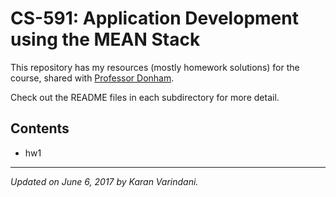 # CS-591: Application Development using the MEAN Stack
This repository has my resources (mostly homework solutions) for the course, shared with [Professor Donham](http://www.bu.edu/cs/perry-donham/).

Check out the README files in each subdirectory for more detail.

## Contents
* hw1

----
_Updated on June 6, 2017 by Karan Varindani._